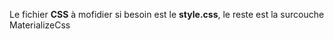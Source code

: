 Le fichier __CSS__ à mofidier si besoin est le __style.css__, le reste est la surcouche MaterializeCss
